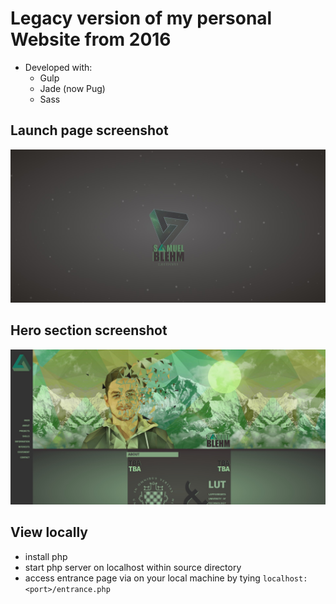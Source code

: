 # Legacy version of my personal Website from 2016

- Developed with:
  - Gulp
  - Jade (now Pug)
  - Sass

## Launch page screenshot

![Launch page screenshot](https://raw.githubusercontent.com/src-dbgr/website-legacy/master/launch.jpg "Launch Page")

## Hero section screenshot

![Hero section screenshot](https://raw.githubusercontent.com/src-dbgr/website-legacy/master/hero_section.jpg "Hero Section")

## View locally

- install php
- start php server on localhost within source directory
- access entrance page via on your local machine by tying `localhost:<port>/entrance.php`
